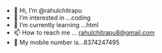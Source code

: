 - 👋 Hi, I’m @rahulchitrapu
- 👀 I’m interested in ...coding
- 🌱 I’m currently learning ...html
- 📫 How to reach me ... rahulchitrapu8@gmail.com
- 📱 My mobile number is...8374247495


<!---
rahulchitrapu/rahulchitrapu is a ✨ special ✨ repository because its `README.md` (this file) appears on your GitHub profile.
You can click the Preview link to take a look at your changes.
--->
